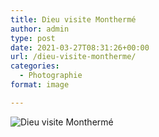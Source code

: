 ```yaml
---
title: Dieu visite Monthermé
author: admin
type: post
date: 2021-03-27T08:31:26+00:00
url: /dieu-visite-montherme/
categories:
  - Photographie
format: image

---
```

![Dieu visite Monthermé](./DSC3931.jpg)